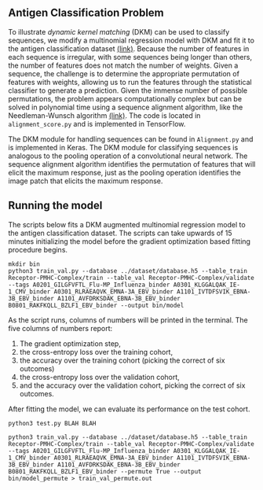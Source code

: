 ## Antigen Classification Problem

To illustrate *dynamic kernel matching* (DKM) can be used to classify sequences, we modify a multinomial regression model with DKM and fit it to the antigen classification dataset [(link)](https://github.com/jostmey/dkm/tree/master/antigen-classification-problem/dataset). Because the number of features in each sequence is irregular, with some sequences being longer than others, the number of features does not match the number of weights. Given a sequence, the challenge is to determine the appropriate permutation of features with weights, allowing us to run the features through the statistical classifier to generate a prediction. Given the immense number of possible permutations, the problem appears computationally complex but can be solved in polynomial time using a sequence alignment algorithm, like the Needleman-Wunsch algorithm [(link)](https://en.wikipedia.org/wiki/Needleman–Wunsch_algorithm). The code is located in `alignment_score.py` and is implemented in TensorFlow.

The DKM module for handling sequences can be found in `Alignment.py` and is implemented in Keras. The DKM module for classifying sequences is analogous to the pooling operation of a convolutional neural network. The sequence alignment algorithm identifies the permutation of features that will elicit the maximum response, just as the pooling operation identifies the image patch that elicits the maximum response.

## Running the model

The scripts below fits a DKM augmented multinomial regression model to the antigen classification dataset. The scripts can take upwards of 15 minutes initializing the model before the gradient optimization based fitting procedure begins.

```
mkdir bin
python3 train_val.py --database ../dataset/database.h5 --table_train Receptor-PMHC-Complex/train --table_val Receptor-PMHC-Complex/validate --tags A0201_GILGFVFTL_Flu-MP_Influenza_binder A0301_KLGGALQAK_IE-1_CMV_binder A0301_RLRAEAQVK_EMNA-3A_EBV_binder A1101_IVTDFSVIK_EBNA-3B_EBV_binder A1101_AVFDRKSDAK_EBNA-3B_EBV_binder B0801_RAKFKQLL_BZLF1_EBV_binder --output bin/model
```

As the script runs, columns of numbers will be printed in the terminal. The five columns of numbers report:
1. The gradient optimization step,
2. the cross-entropy loss over the training cohort,
3. the accuracy over the training cohort (picking the correct of six outcomes)
4. the cross-entropy loss over the validation cohort,
5. and the accuracy over the validation cohort, picking the correct of six outcomes.

After fitting the model, we can evaluate its performance on the test cohort.

```
python3 test.py BLAH BLAH
```



```
python3 train_val.py --database ../dataset/database.h5 --table_train Receptor-PMHC-Complex/train --table_val Receptor-PMHC-Complex/validate --tags A0201_GILGFVFTL_Flu-MP_Influenza_binder A0301_KLGGALQAK_IE-1_CMV_binder A0301_RLRAEAQVK_EMNA-3A_EBV_binder A1101_IVTDFSVIK_EBNA-3B_EBV_binder A1101_AVFDRKSDAK_EBNA-3B_EBV_binder B0801_RAKFKQLL_BZLF1_EBV_binder --permute True --output bin/model_permute > train_val_permute.out 
```

